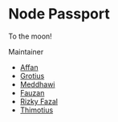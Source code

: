 # Node Passport
To the moon!

Maintainer
- [Affan](https://github.com/whoisraa)
- [Grotius](https://github.com/grotiuss)
- [Meddhawi](https://github.com/grotiuss)
- [Fauzan](https://github.com/fauzanhr)
- [Rizky Fazal](https://github.com/rizkyfazalmuttaqin)
- [Thimotius](https://github.com/headstarts)
